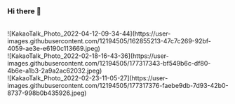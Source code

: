 ### Hi there 👋


<br>
![KakaoTalk_Photo_2022-04-12-09-34-44](https://user-images.githubusercontent.com/12194505/162855213-47c7c269-92bf-4059-ae3e-e6190c113669.jpeg)
<br>
![KakaoTalk_Photo_2022-02-18-16-43-36](https://user-images.githubusercontent.com/12194505/177317343-bf549b6c-df80-4b6e-a1b3-2a9a2ac62032.jpeg)
<br>
![KakaoTalk_Photo_2022-02-23-11-05-27](https://user-images.githubusercontent.com/12194505/177317376-faebe9db-7d93-42b0-8737-998b0b435926.jpeg)
<br>
<!--
**JYongHun/JYongHun** is a ✨ _special_ ✨ repository because its `README.md` (this file) appears on your GitHub profile.

Here are some ideas to get you started:

- 🔭 I’m currently working on ...
- 🌱 I’m currently learning ...
- 👯 I’m looking to collaborate on ...
- 🤔 I’m looking for help with ...
- 💬 Ask me about ...
- 📫 How to reach me: ...
- 😄 Pronouns: ...
- ⚡ Fun fact: ...
-->
